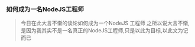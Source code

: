 ### 如何成为一名NodeJS工程师

> 今日在此大言不惭的谈论如何成为一个NodeJS 工程师
> 之所以说大言不惭,是因为我其实不是一名真正的NodeJS工程师,只是以此为目标,以此文为记而已